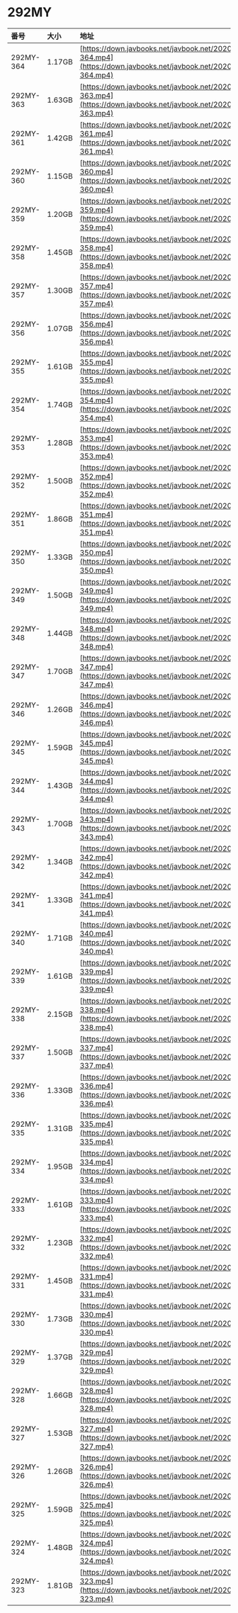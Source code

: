 # 292MY

| 番号 | 大小 | 地址 |
| :--- | :--- | :--- |
| 292MY-364 | 1.17GB | [https://down.javbooks.net/javbook.net/2020/06/27/292MY-364.mp4](https://down.javbooks.net/javbook.net/2020/06/27/292MY-364.mp4) |
| 292MY-363 | 1.63GB | [https://down.javbooks.net/javbook.net/2020/06/27/292MY-363.mp4](https://down.javbooks.net/javbook.net/2020/06/27/292MY-363.mp4) |
| 292MY-361 | 1.42GB | [https://down.javbooks.net/javbook.net/2020/06/27/292MY-361.mp4](https://down.javbooks.net/javbook.net/2020/06/27/292MY-361.mp4) |
| 292MY-360 | 1.15GB | [https://down.javbooks.net/javbook.net/2020/06/27/292MY-360.mp4](https://down.javbooks.net/javbook.net/2020/06/27/292MY-360.mp4) |
| 292MY-359 | 1.20GB | [https://down.javbooks.net/javbook.net/2020/06/27/292MY-359.mp4](https://down.javbooks.net/javbook.net/2020/06/27/292MY-359.mp4) |
| 292MY-358 | 1.45GB | [https://down.javbooks.net/javbook.net/2020/06/27/292MY-358.mp4](https://down.javbooks.net/javbook.net/2020/06/27/292MY-358.mp4) |
| 292MY-357 | 1.30GB | [https://down.javbooks.net/javbook.net/2020/06/27/292MY-357.mp4](https://down.javbooks.net/javbook.net/2020/06/27/292MY-357.mp4) |
| 292MY-356 | 1.07GB | [https://down.javbooks.net/javbook.net/2020/06/27/292MY-356.mp4](https://down.javbooks.net/javbook.net/2020/06/27/292MY-356.mp4) |
| 292MY-355 | 1.61GB | [https://down.javbooks.net/javbook.net/2020/06/27/292MY-355.mp4](https://down.javbooks.net/javbook.net/2020/06/27/292MY-355.mp4) |
| 292MY-354 | 1.74GB | [https://down.javbooks.net/javbook.net/2020/06/23/292MY-354.mp4](https://down.javbooks.net/javbook.net/2020/06/23/292MY-354.mp4) |
| 292MY-353 | 1.28GB | [https://down.javbooks.net/javbook.net/2020/06/23/292MY-353.mp4](https://down.javbooks.net/javbook.net/2020/06/23/292MY-353.mp4) |
| 292MY-352 | 1.50GB | [https://down.javbooks.net/javbook.net/2020/06/23/292MY-352.mp4](https://down.javbooks.net/javbook.net/2020/06/23/292MY-352.mp4) |
| 292MY-351 | 1.86GB | [https://down.javbooks.net/javbook.net/2020/06/23/292MY-351.mp4](https://down.javbooks.net/javbook.net/2020/06/23/292MY-351.mp4) |
| 292MY-350 | 1.33GB | [https://down.javbooks.net/javbook.net/2020/06/23/292MY-350.mp4](https://down.javbooks.net/javbook.net/2020/06/23/292MY-350.mp4) |
| 292MY-349 | 1.50GB | [https://down.javbooks.net/javbook.net/2020/06/23/292MY-349.mp4](https://down.javbooks.net/javbook.net/2020/06/23/292MY-349.mp4) |
| 292MY-348 | 1.44GB | [https://down.javbooks.net/javbook.net/2020/06/23/292MY-348.mp4](https://down.javbooks.net/javbook.net/2020/06/23/292MY-348.mp4) |
| 292MY-347 | 1.70GB | [https://down.javbooks.net/javbook.net/2020/06/23/292MY-347.mp4](https://down.javbooks.net/javbook.net/2020/06/23/292MY-347.mp4) |
| 292MY-346 | 1.26GB | [https://down.javbooks.net/javbook.net/2020/06/23/292MY-346.mp4](https://down.javbooks.net/javbook.net/2020/06/23/292MY-346.mp4) |
| 292MY-345 | 1.59GB | [https://down.javbooks.net/javbook.net/2020/06/23/292MY-345.mp4](https://down.javbooks.net/javbook.net/2020/06/23/292MY-345.mp4) |
| 292MY-344 | 1.43GB | [https://down.javbooks.net/javbook.net/2020/06/22/292MY-344.mp4](https://down.javbooks.net/javbook.net/2020/06/22/292MY-344.mp4) |
| 292MY-343 | 1.70GB | [https://down.javbooks.net/javbook.net/2020/06/22/292MY-343.mp4](https://down.javbooks.net/javbook.net/2020/06/22/292MY-343.mp4) |
| 292MY-342 | 1.34GB | [https://down.javbooks.net/javbook.net/2020/06/22/292MY-342.mp4](https://down.javbooks.net/javbook.net/2020/06/22/292MY-342.mp4) |
| 292MY-341 | 1.33GB | [https://down.javbooks.net/javbook.net/2020/06/22/292MY-341.mp4](https://down.javbooks.net/javbook.net/2020/06/22/292MY-341.mp4) |
| 292MY-340 | 1.71GB | [https://down.javbooks.net/javbook.net/2020/06/22/292MY-340.mp4](https://down.javbooks.net/javbook.net/2020/06/22/292MY-340.mp4) |
| 292MY-339 | 1.61GB | [https://down.javbooks.net/javbook.net/2020/06/22/292MY-339.mp4](https://down.javbooks.net/javbook.net/2020/06/22/292MY-339.mp4) |
| 292MY-338 | 2.15GB | [https://down.javbooks.net/javbook.net/2020/06/22/292MY-338.mp4](https://down.javbooks.net/javbook.net/2020/06/22/292MY-338.mp4) |
| 292MY-337 | 1.50GB | [https://down.javbooks.net/javbook.net/2020/06/22/292MY-337.mp4](https://down.javbooks.net/javbook.net/2020/06/22/292MY-337.mp4) |
| 292MY-336 | 1.33GB | [https://down.javbooks.net/javbook.net/2020/06/22/292MY-336.mp4](https://down.javbooks.net/javbook.net/2020/06/22/292MY-336.mp4) |
| 292MY-335 | 1.31GB | [https://down.javbooks.net/javbook.net/2020/06/22/292MY-335.mp4](https://down.javbooks.net/javbook.net/2020/06/22/292MY-335.mp4) |
| 292MY-334 | 1.95GB | [https://down.javbooks.net/javbook.net/2020/06/22/292MY-334.mp4](https://down.javbooks.net/javbook.net/2020/06/22/292MY-334.mp4) |
| 292MY-333 | 1.61GB | [https://down.javbooks.net/javbook.net/2020/06/22/292MY-333.mp4](https://down.javbooks.net/javbook.net/2020/06/22/292MY-333.mp4) |
| 292MY-332 | 1.23GB | [https://down.javbooks.net/javbook.net/2020/06/23/292MY-332.mp4](https://down.javbooks.net/javbook.net/2020/06/23/292MY-332.mp4) |
| 292MY-331 | 1.45GB | [https://down.javbooks.net/javbook.net/2020/06/23/292MY-331.mp4](https://down.javbooks.net/javbook.net/2020/06/23/292MY-331.mp4) |
| 292MY-330 | 1.73GB | [https://down.javbooks.net/javbook.net/2020/06/23/292MY-330.mp4](https://down.javbooks.net/javbook.net/2020/06/23/292MY-330.mp4) |
| 292MY-329 | 1.37GB | [https://down.javbooks.net/javbook.net/2020/06/23/292MY-329.mp4](https://down.javbooks.net/javbook.net/2020/06/23/292MY-329.mp4) |
| 292MY-328 | 1.66GB | [https://down.javbooks.net/javbook.net/2020/06/23/292MY-328.mp4](https://down.javbooks.net/javbook.net/2020/06/23/292MY-328.mp4) |
| 292MY-327 | 1.53GB | [https://down.javbooks.net/javbook.net/2020/06/23/292MY-327.mp4](https://down.javbooks.net/javbook.net/2020/06/23/292MY-327.mp4) |
| 292MY-326 | 1.26GB | [https://down.javbooks.net/javbook.net/2020/06/23/292MY-326.mp4](https://down.javbooks.net/javbook.net/2020/06/23/292MY-326.mp4) |
| 292MY-325 | 1.59GB | [https://down.javbooks.net/javbook.net/2020/06/23/292MY-325.mp4](https://down.javbooks.net/javbook.net/2020/06/23/292MY-325.mp4) |
| 292MY-324 | 1.48GB | [https://down.javbooks.net/javbook.net/2020/06/23/292MY-324.mp4](https://down.javbooks.net/javbook.net/2020/06/23/292MY-324.mp4) |
| 292MY-323 | 1.81GB | [https://down.javbooks.net/javbook.net/2020/06/23/292MY-323.mp4](https://down.javbooks.net/javbook.net/2020/06/23/292MY-323.mp4) |



